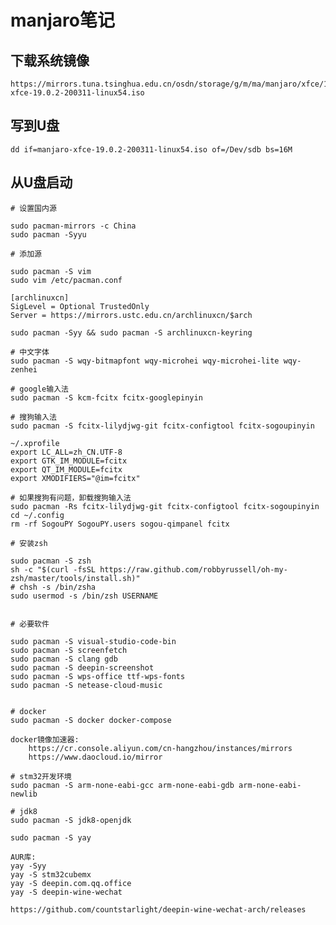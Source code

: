 # manjaro笔记

## 下载系统镜像

    https://mirrors.tuna.tsinghua.edu.cn/osdn/storage/g/m/ma/manjaro/xfce/19.0.2/manjaro-xfce-19.0.2-200311-linux54.iso
    
## 写到U盘

    dd if=manjaro-xfce-19.0.2-200311-linux54.iso of=/Dev/sdb bs=16M
    
## 从U盘启动

    # 设置国内源
    
    sudo pacman-mirrors -c China
    sudo pacman -Syyu

    # 添加源
    
    sudo pacman -S vim
    sudo vim /etc/pacman.conf
    
    [archlinuxcn]
    SigLevel = Optional TrustedOnly
    Server = https://mirrors.ustc.edu.cn/archlinuxcn/$arch
    
    sudo pacman -Syy && sudo pacman -S archlinuxcn-keyring
    
    # 中文字体
    sudo pacman -S wqy-bitmapfont wqy-microhei wqy-microhei-lite wqy-zenhei
    
    # google输入法
    sudo pacman -S kcm-fcitx fcitx-googlepinyin
    
    # 搜狗输入法
    sudo pacman -S fcitx-lilydjwg-git fcitx-configtool fcitx-sogoupinyin
    
    ~/.xprofile
    export LC_ALL=zh_CN.UTF-8
    export GTK_IM_MODULE=fcitx
    export QT_IM_MODULE=fcitx
    export XMODIFIERS="@im=fcitx"
    
    # 如果搜狗有问题，卸载搜狗输入法
    sudo pacman -Rs fcitx-lilydjwg-git fcitx-configtool fcitx-sogoupinyin
    cd ~/.config
    rm -rf SogouPY SogouPY.users sogou-qimpanel fcitx
    
    # 安装zsh
    
    sudo pacman -S zsh
    sh -c "$(curl -fsSL https://raw.github.com/robbyrussell/oh-my-zsh/master/tools/install.sh)"
    # chsh -s /bin/zsha
    sudo usermod -s /bin/zsh USERNAME
    
    
    # 必要软件
    
    sudo pacman -S visual-studio-code-bin
    sudo pacman -S screenfetch
    sudo pacman -S clang gdb
    sudo pacman -S deepin-screenshot
    sudo pacman -S wps-office ttf-wps-fonts
    sudo pacman -S netease-cloud-music

    
    # docker
    sudo pacman -S docker docker-compose
    
    docker镜像加速器:
        https://cr.console.aliyun.com/cn-hangzhou/instances/mirrors
        https://www.daocloud.io/mirror
    
    # stm32开发环境
    sudo pacman -S arm-none-eabi-gcc arm-none-eabi-gdb arm-none-eabi-newlib

    # jdk8
    sudo pacman -S jdk8-openjdk
    
    sudo pacman -S yay
        
    AUR库:
    yay -Syy
    yay -S stm32cubemx
    yay -S deepin.com.qq.office
    yay -S deepin-wine-wechat
    
    https://github.com/countstarlight/deepin-wine-wechat-arch/releases
    
